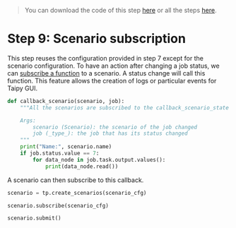 > You can download the code of this step [here](../src/step_09.py) or all the steps [here](https://github.com/Avaiga/taipy-getting-started-core/tree/develop/src).

# Step 9: Scenario subscription

This step reuses the configuration provided in step 7 except for the scenario configuration. To have an action after changing a job status, we can [subscribe a function](https://docs.taipy.io/en/latest/manuals/core/entities/scheduling-and-job-execution/#subscribe-to-job-execution) to a scenario. A status change will call this function. This feature allows the creation of logs or particular events for Taipy GUI.

```python
def callback_scenario(scenario, job):
    """All the scenarios are subscribed to the callback_scenario_state function. It means whenever a job is done, it is called.

    Args:
        scenario (Scenario): the scenario of the job changed
        job (_type_): the job that has its status changed
    """
    print("Name:", scenario.name)
    if job.status.value == 7:
        for data_node in job.task.output.values():
            print(data_node.read())

```

A scenario can then subscribe to this callback.

```python
scenario = tp.create_scenarios(scenario_cfg)

scenario.subscribe(scenario_cfg)

scenario.submit()
```
